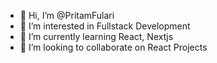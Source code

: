 - 👋 Hi, I’m @PritamFulari
- 👀 I’m interested in Fullstack Development 
- 🌱 I’m currently learning React, Nextjs
- 💞️ I’m looking to collaborate on React Projects


<!---
PritamFulari/PritamFulari is a ✨ special ✨ repository because its `README.md` (this file) appears on your GitHub profile.
You can click the Preview link to take a look at your changes.
--->
